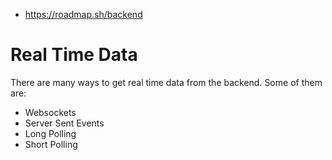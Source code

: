 

- https://roadmap.sh/backend

# Real Time Data

There are many ways to get real time data from the backend. Some of them are:

- Websockets
- Server Sent Events
- Long Polling
- Short Polling